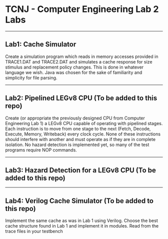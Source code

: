 # TCNJ - Computer Engineering Lab 2 Labs

----
Lab1: Cache Simulator
----
Create a simulation program which reads in memory accesses provided in TRACE1.DAT and TRACE2.DAT and simulates a cache response for size stimulus and replacement policy changes. This is done in whatever language we wish. Java was chosen for the sake of familiarity and simplicity for file parsing.

----
Lab2: Pipelined LEGv8 CPU (To be added to this repo)
----
Create (or appropriate the previously designed CPU from Computer Engineering Lab 1) a LEGv8 CPU capable of operating with pipelined stages. Each instruction is to move from one stage to the next (Fetch, Decode, Execute, Memory, Writeback) every clock cycle. None of these instructions should interfere with another and must operate as if they are in complete isolation. No hazard detection is implemented yet, so many of the test programs require NOP commands.

----
Lab3: Hazard Detection for a LEGv8 CPU (To be added to this repo)
----

----
Lab4: Verilog Cache Simulator (To be added to this repo)
----
Implement the same cache as was in Lab 1 using Verilog. Choose the best cache structure found in Lab 1 and implement it in modules. Read from the trace files in your testbench
